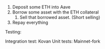 1.  Deposit some ETH into Aave
2.  Borrow some asset with the ETH collateral
    1. Sell that borrowed asset. (Short selling)
3. Repay everything

Testing: 

Integration test: Kovan
Unit tests:  Mainnet-fork